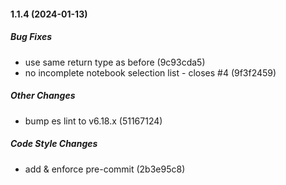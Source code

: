 #### 1.1.4 (2024-01-13)

##### Bug Fixes

*  use same return type as before (9c93cda5)
*  no incomplete notebook selection list - closes #4 (9f3f2459)

##### Other Changes

*  bump es lint to v6.18.x (51167124)

##### Code Style Changes

*  add & enforce pre-commit (2b3e95c8)
